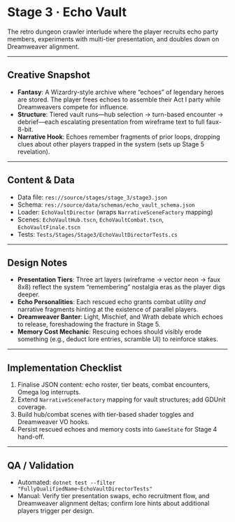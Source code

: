 # Stage 3 · Echo Vault

The retro dungeon crawler interlude where the player recruits echo party members, experiments with multi-tier presentation, and doubles down on Dreamweaver alignment.

---

## Creative Snapshot

- **Fantasy**: A Wizardry-style archive where “echoes” of legendary heroes are stored. The player frees echoes to assemble their Act I party while Dreamweavers compete for influence.
- **Structure**: Tiered vault runs—hub selection → turn-based encounter → debrief—each escalating presentation from wireframe text to full faux-8-bit.
- **Narrative Hook**: Echoes remember fragments of prior loops, dropping clues about other players trapped in the system (sets up Stage 5 revelation).

---

## Content & Data

- Data file: `res://source/stages/stage_3/stage3.json`
- Schema: `res://source/data/schemas/echo_vault_schema.json`
- Loader: `EchoVaultDirector` (wraps `NarrativeSceneFactory` mapping)
- Scenes: `EchoVaultHub.tscn`, `EchoVaultCombat.tscn`, `EchoVaultFinale.tscn`
- Tests: `Tests/Stages/Stage3/EchoVaultDirectorTests.cs`

---

## Design Notes

- **Presentation Tiers**: Three art layers (wireframe → vector neon → faux 8x8) reflect the system “remembering” nostalgia eras as the player digs deeper.
- **Echo Personalities**: Each rescued echo grants combat utility *and* narrative fragments hinting at the existence of parallel players.
- **Dreamweaver Banter**: Light, Mischief, and Wrath debate which echoes to release, foreshadowing the fracture in Stage 5.
- **Memory Cost Mechanic**: Rescuing echoes should visibly erode something (e.g., deduct lore entries, scramble UI) to reinforce stakes.

---

## Implementation Checklist

1. Finalise JSON content: echo roster, tier beats, combat encounters, Omega log interrupts.
2. Extend `NarrativeSceneFactory` mapping for vault structures; add GDUnit coverage.
3. Build hub/combat scenes with tier-based shader toggles and Dreamweaver VO hooks.
4. Persist rescued echoes and memory costs into `GameState` for Stage 4 hand-off.

---

## QA / Validation

- Automated: `dotnet test --filter "FullyQualifiedName~EchoVaultDirectorTests"`
- Manual: Verify tier presentation swaps, echo recruitment flow, and Dreamweaver alignment deltas; confirm lore hints about additional players trigger per design.

